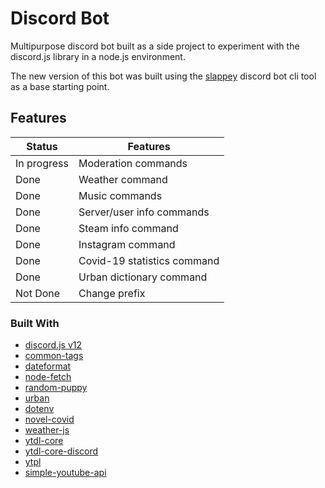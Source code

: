 # Discord Bot

Multipurpose discord bot built as a side project to experiment with the discord.js library in a node.js environment.

The new version of this bot was built using the [slappey](https://github.com/ansonfoong/slappey) discord bot cli tool as a base starting point.

## Features

Status | Features
-----|--------
In progress | Moderation commands
Done | Weather command
Done | Music commands
Done | Server/user info commands
Done | Steam info command
Done | Instagram command
Done | Covid-19 statistics command
Done | Urban dictionary command
Not Done | Change prefix

### Built With

  * [discord.js v12](https://discord.js.org/#/)
  * [common-tags](https://www.npmjs.com/package/common-tags)
  * [dateformat](https://www.npmjs.com/package/dateformat) 
  * [node-fetch](https://www.npmjs.com/package/node-fetch)
  * [random-puppy](https://www.npmjs.com/package/random-puppy)
  * [urban](https://www.npmjs.com/package/urban)
  * [dotenv](https://www.npmjs.com/package/dotenv)
  * [novel-covid](https://www.npmjs.com/package/novelcovid)
  * [weather-js](https://www.npmjs.com/package/weather-js)
  * [ytdl-core](https://www.npmjs.com/package/ytdl-core)
  * [ytdl-core-discord](https://www.npmjs.com/package/ytdl-core-discord)
  * [ytpl](https://www.npmjs.com/package/ytpl)
  * [simple-youtube-api](https://www.npmjs.com/package/simple-youtube-api)